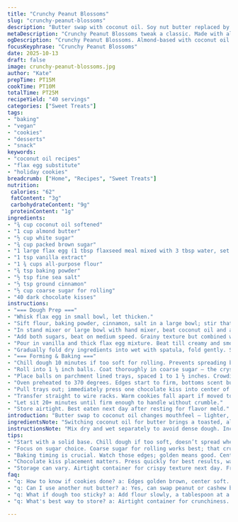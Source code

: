 ```yaml
---
title: "Crunchy Peanut Blossoms"
slug: "crunchy-peanut-blossoms"
description: "Butter swap with coconut oil. Soy nut butter replaced by almond butter. Brown sugar reduced by 25 percent. Extra pinch of cinnamon for warmth. Steps shuffled for better flow. Bake 10 minutes; watch golden edges not center. Cool chips on top right after baking stops cracking. Roll cookies in coarse sugar instead of fine. Salt quantity increased slightly to lift flavors. Eggs replaced with flax. Mix dry then wet into dough. Small balls; 1 1/4 inch size keeps texture balanced."
metaDescription: "Crunchy Peanut Blossoms tweak a classic. Made with almond butter and coconut oil. Cozy cinnamon warms flavors. Bake to golden with crackly tops."
ogDescription: "Crunchy Peanut Blossoms. Almond-based with coconut oil replace. Sweetened lightly, cinnamon warms. Bite into soft, crunchy bliss topped with chocolate."
focusKeyphrase: "Crunchy Peanut Blossoms"
date: 2025-10-13
draft: false
image: crunchy-peanut-blossoms.jpg
author: "Kate"
prepTime: PT15M
cookTime: PT10M
totalTime: PT25M
recipeYield: "40 servings"
categories: ["Sweet Treats"]
tags:
- "baking"
- "vegan"
- "cookies"
- "desserts"
- "snack"
keywords:
- "coconut oil recipes"
- "flax egg substitute"
- "holiday cookies"
breadcrumb: ["Home", "Recipes", "Sweet Treats"]
nutrition: 
 calories: "62"
 fatContent: "3g"
 carbohydrateContent: "9g"
 proteinContent: "1g"
ingredients:
- "¾ cup coconut oil softened"
- "1 cup almond butter"
- "½ cup white sugar"
- "¾ cup packed brown sugar"
- "1 large flax egg (1 tbsp flaxseed meal mixed with 3 tbsp water, set 5 minutes)"
- "1 tsp vanilla extract"
- "1 ¾ cups all-purpose flour"
- "¾ tsp baking powder"
- "½ tsp fine sea salt"
- "⅓ tsp ground cinnamon"
- "½ cup coarse sugar for rolling"
- "40 dark chocolate kisses"
instructions:
- "=== Dough Prep ==="
- "Whisk flax egg in small bowl, let thicken."
- "Sift flour, baking powder, cinnamon, salt in a large bowl; stir that dry top to bottom. No lumps."
- "In stand mixer or large bowl with hand mixer, beat coconut oil and almond butter till fluffy. Scrape sides good."
- "Add both sugars, beat on medium speed. Grainy texture but combined well. No melted parts."
- "Pour in vanilla and thick flax egg mixture. Beat till creamy and smooth but not runny."
- "Gradually fold dry ingredients into wet with spatula, fold gently. Should come together into moist dough, a little sticky.» Too crumbly? Add teaspoon water."
- "=== Forming & Baking ==="
- "Chill dough 10 minutes if too soft for rolling. Prevents spreading beyond control in oven."
- "Roll into 1 ¼ inch balls. Coat thoroughly in coarse sugar — the crystal size adds nice crunch contrast."
- "Place balls on parchment lined trays, spaced 1 to 1 ½ inches. Crowding equals flat cookies."
- "Oven preheated to 370 degrees. Edges start to firm, bottoms scent buttery after 9-10 minutes is your cue. The cookies are still a bit soft to touch at the center — do not overbake"
- "Pull trays out; immediately press one chocolate kiss into center of each warm cookie. Push fast and firm to avoid cracks."
- "Transfer straight to wire racks. Warm cookies fall apart if moved too soon; cooling sets structure."
- "Let sit 20+ minutes until firm enough to handle without crumble."
- "Store airtight. Best eaten next day after resting for flavor meld."
introduction: "Butter swap to coconut oil changes mouthfeel — lighter, a subtle tropical aroma undercuts peanut notes. Almond butter replaces soy nut, sturdier flavor, fewer allergens. Brown sugar dropped slightly to keep sweetness in check while cinnamon sneaks in warmth. Using a flax egg is a nod to plant-based swaps — adds binder function with no taste loss. Rolling in coarse sugar gives a snack crunch contrast not found in regular fine sugar. The dark chocolate kiss over milk provides bittersweet balance. Timing matters; 10 minutes bake with visual cues beats the clock every time — edges golden, centers soft. Pressing kisses promptly after baking avoids cracked cookies. Chilling dough prevents melty disasters. These are crunchy blossoms, but soft interiors remain. Classic nostalgic yet upgraded — practical with room for your own tweaks."
ingredientsNote: "Switching coconut oil for butter brings a toasted, almost coconutty aroma that plays with the nut butter better. Almond butter takes soy nut's place gracefully — more depth, fewer allergenic risks but denser texture so drying out slightly happens quicker. Adjust flour amount if dough feels crumbly by adding a teaspoon of water or nondairy milk gradually. The flax egg swap keeps the cookie structure intact; if you’re not using flax replace with one regular egg. Coarse sugar for rolling is critical, finer granules would dissolve and lose that nice crackle bite. Cinnamon is subtle but adds a cozy note to offset the sugar and butterfat richness. If you prefer sweeter, dribble honey or maple syrup before rolling cookie balls. Baking powder lifts cookie height; don’t substitute baking soda unless acid present. Salt tinge strong enough to cut through sweet layers. Dark chocolate kisses chosen for their melt-and-hold properties; milk chocolate can become too runny or too sweet for this balance."
instructionsNote: "Mix dry and wet separately to avoid dense dough. Incorporate dry fully but stirring gently prevents gluten overdevelopment keeping cookies tender. Beat sugars thoroughly into fat and nut butter to trap tiny air bubbles — that helps rise. Rolling balls uniform keeps baking even. Chilling dough firm ensures cookies hold shape in warm oven environments and prevents flat, greasy spread. Watch edges for doneness — golden is perfect, pale middles okay. Underbaking slightly keeps cheeks tender and moist but baking too long kills texture, turns cookie crumbly. Immediate chocolate kiss press important — warm dough molds around while still malleable. Cooling on wire rack avoids sogginess below while firming outside. Store airtight to maintain crisp-crack contrast next day or freeze dough balls for fresh baking later. Experiment with coating sugar type or sprinkle sea salt atop kisses for salty-sweet punch."
tips:
- "Start with a solid base. Chill dough if too soft, doesn’t spread when baking. Rolling requires uniformity, helps cook evenly. If crumbly, add water slowly."
- "Focus on sugar choice. Coarse sugar for rolling works best; that crunch makes a difference. Fine sugar won’t give texture. Experiment with rolling options."
- "Baking timing is crucial. Watch those edges; golden means good. Center should be soft yet set. Slight underbake keeps cookies tender, not brittle."
- "Chocolate kiss placement matters. Press quickly for best results, warm dough hugs chocolate. Avoid cracks by pushing firmly. Ensure cookies aren't too hot, cool before moving."
- "Storage can vary. Airtight container for crispy texture next day. Freeze dough balls for fresh baking later. Just thaw before use. Keep exploring different nut butters."
faq:
- "q: How to know if cookies done? a: Edges golden brown, center soft. Touch gently; should bounce back. Sight and feel are key."
- "q: Can I use another nut butter? a: Yes, can swap peanut or cashew butter. Just check consistency. Might change texture slightly."
- "q: What if dough too sticky? a: Add flour slowly, a tablespoon at a time. Don't overmix. Adjust based on feel. Too dry? Water helps."
- "q: What's best way to store? a: Airtight container for crunchiness. Or freeze dough balls, bake when craving hits. Use parchment for easy separation."

---
```

